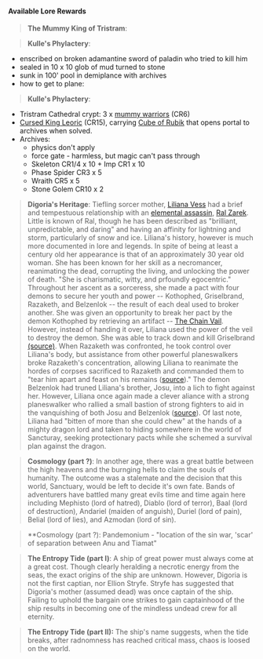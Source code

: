 #### Available Lore Rewards

> **The Mummy King of Tristram**:  

> **Kulle's Phylactery**:
- enscribed on broken adamantine sword of paladin who tried to kill him
- sealed in 10 x 10 glob of mud turned to stone
- sunk in 100' pool in demiplance with archives
- how to get to plane:

> **Kulle's Phylactery**:
 - Tristram Cathedral crypt:  3 x [mummy warriors](https://i.imgur.com/aqABe53.png) (CR6)
 - [Cursed King Leoric](https://i.pinimg.com/originals/88/60/56/88605671c8648e09ec28f902045c07b1.jpg) (CR15), carrying [Cube of Rubik](https://www.dandwiki.com/wiki/Cube_of_Rubik_(5e_Equipment)) that opens portal to archives when solved.
 - Archives:
   - physics don't apply
   - force gate - harmless, but magic can't pass through
   - Skeleton CR1/4 x 10 + Imp CR1 x 10
   - Phase Spider CR3 x 5
   - Wraith CR5 x 5
   - Stone Golem CR10 x 2

> **Digoria's Heritage**:  Tiefling sorcer mother, [Liliana Vess](https://i.imgur.com/DjmKELZ.jpg) had a brief and tempestuous relationship with an [elemental assassin](https://www.dandwiki.com/wiki/Elemental_Assassin_(5e_Class)), [Ral Zarek](https://i.imgur.com/KV4fssm.jpg).  Little is known of Ral, though he has been described as "brilliant, unpredictable, and daring" and having an affinity for lightning and storm, particularly of snow and ice.  Liliana's history, however is much more documented in lore and legends.  In spite of being at least a century old her appearance is that of an approximately 30 year old woman.  She has been known for her skill as a necromancer, reanimating the dead, corrupting the living, and unlocking the power of death.  "She is charismatic, witty, and prfoundly egocentric."  Throughout her ascent as a sorceress, she made a pact with four demons to secure her youth and power -- Kothophed, Griselbrand, Razaketh, and Belzenlok -- the result of each deal used to broker another.  She was given an opportunity to break her pact by the demon Kothophed by retrieving an artifact -- [The Chain Vail](https://www.dandwiki.com/wiki/The_Chain_Veil_(5e_Equipment)).  However, instead of handing it over, Liliana used the power of the veil to destroy the demon.  She was able to track down and kill Griselbrand [(source)](https://mtg.gamepedia.com/Liliana_Vess#Innistrad).  When Razaketh was confronted, he took control over Liliana's body, but assistance from other powerful planeswalkers broke Razaketh's concentration, allowing Liliana to reanimate the hordes of corpses sacrificed to Razaketh and commanded them to "tear him apart and feast on his remains ([source](https://mtg.gamepedia.com/Liliana_Vess#Amonkhet))."  The demon Belzenlok had truned Liliana's brother, Josu, into a lich to fight against her.  However, Liliana once again made a clever aliance with a strong planeswalker who rallied a small bastion of strong fighters to aid in the vanquishing of both Josu and Belzenlok ([source](https://mtg.gamepedia.com/Liliana_Vess#Return_to_Dominaria)).  Of last note, Liliana had "bitten of more than she could chew" at the hands of a mighty dragon lord and taken to hiding somewhere in the world of Sancturay, seeking protectionary pacts while she schemed a survival plan against the dragon.


> **Cosmology (part ?)**:  In another age, there was a great battle between the high heavens and the burnging hells to claim the souls of humanity.  The outcome was a stalemate and the decision that this world, Sanctuary, would be left to decide it's own fate.  Bands of adventurers have battled many great evils time and time again here including Mephisto (lord of hatred), Diablo (lord of terror), Baal (lord of destruction), Andariel (maiden of anguish), Duriel (lord of pain), Belial (lord of lies), and Azmodan (lord of sin).

> **Cosmology (part ?):  Pandemonium - "location of the sin war, 'scar' of separation between Anu and Tiamat"

> **The Entropy Tide (part I)**:  A ship of great power must always come at a great cost.  Though clearly heralding a necrotic energy from the seas, the exact origins of the ship are unknown.  However, Digoria is not the first captian, nor Ellion Stryfe.  Stryfe has suggested that Digoria's mother (assumed dead) was once captain of the ship.  Failing to uphold the bargain one strikes to gain captainhood of the ship results in becoming one of the mindless undead crew for all eternity.

> **The Entropy Tide (part II):**  The ship's name suggests, when the tide breaks, after radnomness has reached critical mass, chaos is loosed on the world.  

>
